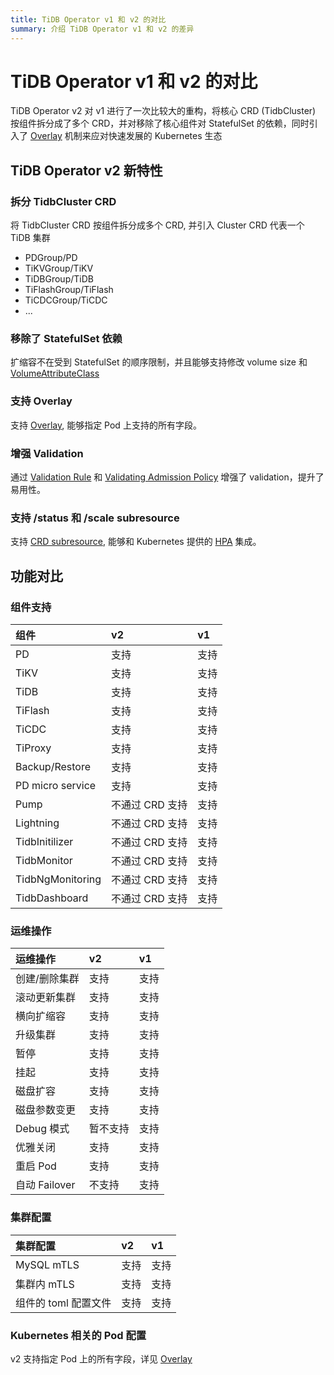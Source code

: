 ```yaml
---
title: TiDB Operator v1 和 v2 的对比
summary: 介绍 TiDB Operator v1 和 v2 的差异
---
```


# TiDB Operator v1 和 v2 的对比

TiDB Operator v2 对 v1 进行了一次比较大的重构，将核心 CRD (TidbCluster) 按组件拆分成了多个 CRD，并对移除了核心组件对 StatefulSet 的依赖，同时引入了 [Overlay](overlay,md) 机制来应对快速发展的 Kubernetes 生态

## TiDB Operator v2 新特性

### 拆分 TidbCluster CRD

将 TidbCluster CRD 按组件拆分成多个 CRD, 并引入 Cluster CRD 代表一个 TiDB 集群

- PDGroup/PD
- TiKVGroup/TiKV
- TiDBGroup/TiDB
- TiFlashGroup/TiFlash
- TiCDCGroup/TiCDC
- ...

### 移除了 StatefulSet 依赖

扩缩容不在受到 StatefulSet 的顺序限制，并且能够支持修改 volume size 和 [VolumeAttributeClass](https://kubernetes.io/docs/concepts/storage/volume-attributes-classes/)

### 支持 Overlay

支持 [Overlay](overlay.md), 能够指定 Pod 上支持的所有字段。

### 增强 Validation

通过 [Validation Rule](https://kubernetes.io/docs/tasks/extend-kubernetes/custom-resources/custom-resource-definitions/#validation-rules) 和 [Validating Admission Policy](https://kubernetes.io/docs/reference/access-authn-authz/validating-admission-policy/) 增强了 validation，提升了易用性。

### 支持 /status 和 /scale subresource

支持 [CRD subresource](https://kubernetes.io/docs/tasks/extend-kubernetes/custom-resources/custom-resource-definitions/#subresources), 能够和 Kubernetes 提供的 [HPA](https://kubernetes.io/docs/tasks/run-application/horizontal-pod-autoscale/) 集成。

## 功能对比

### 组件支持


| 组件 | v2 | v1 |
|:---|:---| :---|
| PD | 支持 | 支持 |
| TiKV | 支持 | 支持 |
| TiDB | 支持 | 支持 |
| TiFlash | 支持 | 支持 |
| TiCDC | 支持 | 支持 |
| TiProxy | 支持 | 支持 |
| Backup/Restore | 支持 | 支持 |
| PD micro service | 支持 | 支持 |
| Pump| 不通过 CRD 支持 | 支持 |
| Lightning | 不通过 CRD 支持 | 支持 |
| TidbInitilizer | 不通过 CRD 支持 | 支持 |
| TidbMonitor | 不通过 CRD 支持 | 支持 |
| TidbNgMonitoring | 不通过 CRD 支持| 支持 |
| TidbDashboard | 不通过 CRD 支持| 支持 |


### 运维操作


| 运维操作 | v2 | v1 |
|:---|:---| :---|
| 创建/删除集群 | 支持 | 支持 |
| 滚动更新集群 | 支持 | 支持 |
| 横向扩缩容 | 支持 | 支持 |
| 升级集群 | 支持 | 支持 |
| 暂停 | 支持 | 支持 |
| 挂起 | 支持 | 支持 |
| 磁盘扩容 | 支持 | 支持 |
| 磁盘参数变更 | 支持 | 支持 |
| Debug 模式 | 暂不支持 | 支持 |
| 优雅关闭 | 支持 | 支持 |
| 重启 Pod | 支持 | 支持 |
| 自动 Failover | 不支持 | 支持 |


### 集群配置


| 集群配置 | v2 | v1 |
|:---|:---| :---|
| MySQL mTLS | 支持 | 支持 |
| 集群内 mTLS | 支持 | 支持 |
| 组件的 toml 配置文件 | 支持 | 支持 |


### Kubernetes 相关的 Pod 配置

v2 支持指定 Pod 上的所有字段，详见 [Overlay](overlay.md)


